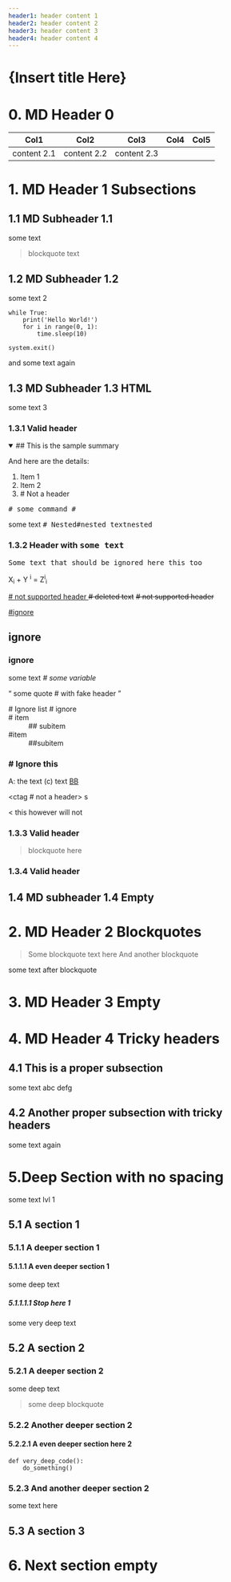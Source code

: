 ```yaml
---
header1: header content 1
header2: header content 2
header3: header content 3
header4: header content 4
---
```


# {Insert title Here}

# 0. MD Header 0

<!-- sample link (https://www.somelink.com) -->

| Col1        | Col2        | Col3        | Col4 | Col5 |
| ----------- | ----------- | ----------- | ---- | ---- |
| content 2.1 | content 2.2 | content 2.3 |      |      |

# 1. MD Header 1 Subsections

## 1.1 MD Subheader 1.1

some text

> blockquote text

<!--
some text inside html block
and one more line
-->

## 1.2 MD Subheader 1.2

some text 2

```
while True:
    print('Hello World!')
    for i in range(0, 1):
        time.sleep(10)

system.exit()
```

and some text again

## 1.3 MD Subheader 1.3 HTML

some text 3

### 1.3.1 Valid header <!-- ### some comment here -->

<details open>
  <summary>## This is the sample summary</summary>
  <p>And here are the details:</p>
  <ol>
    <li>Item 1</li>
    <li>Item 2</li>
    <li># Not a header</li>
  </ol>
</details>

<kbd> # some command # </kbd>

some text <kbd><kbd># Nested</kbd>#nested text<kbd>nested</kbd></kbd>

### 1.3.2 Header with <kbd>some text</kbd>

<samp>Some text that should be ignored here
this too
</samp>

X<sub>i</sub> + Y <sup>i</sup> = Z<sup>i</sup><sub>i</sub>

<ins> # not supported header </ins> <del># deleted text</del>
<del> # not supported header </del>

<ins> #ignore

## ignore

### ignore

</ins>

some text <var> # some variable </var>

<q> some quote # with fake header </q>

<dl> # Ignore list
# ignore
  <dt># item</dt>
  <dd>## subitem</dd>
  <dt>#item</dt>
  <dd>##subitem</dd>
</dl>

<div itemscope itemtype ="">
  <h3 itemprop="name"># Ignore this</h3>
  <span>A: <span itemprop="a">the text</span> (c)</span>
  <span itemprop="aa">text</span>
  <a href="https://www.ibm.com" itemprop="bb">BB</a>
</div>

\<ctag # not a header> s </ctag>

\< this however will not

### 1.3.3 Valid header

> blockquote here

### 1.3.4 Valid header <this is okay>

## 1.4 MD subheader 1.4 Empty

# 2. MD Header 2 Blockquotes

> Some blockquote text here
> And another blockquote

some text after blockquote

# 3. MD Header 3 Empty

# 4. MD Header 4 Tricky headers

<!--
## this is not a proper header - abc
## this is not a proper header 2 - ignore
## this is also not a header - ignore this
-->

## 4.1 This is a proper subsection

some text
abc
defg

## 4.2 Another proper subsection with tricky headers

<!--
## this is not a proper header - abc
## this is not a proper header 2 - ignore
## this is also not a header - ignore this
# this as well
### and this
-->

some text again

# 5.Deep Section with no spacing

some text lvl 1

## 5.1 A section 1

### 5.1.1 A deeper section 1

#### 5.1.1.1 A even deeper section 1

some deep text

##### 5.1.1.1.1 Stop here 1

some very deep text

## 5.2 A section 2

### 5.2.1 A deeper section 2

some deep text

> some deep blockquote

### 5.2.2 Another deeper section 2

#### 5.2.2.1 A even deeper section here 2

```
def very_deep_code():
    do_something()
```

### 5.2.3 And another deeper section 2

some text here

<!--
# ignore me
## ignore me too
### me too
-->

## 5.3 A section 3

# 6. Next section empty
